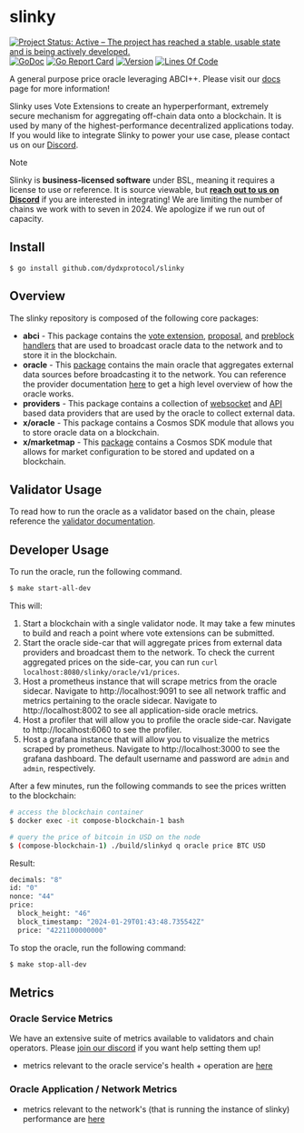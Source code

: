 # slinky

<!-- markdownlint-disable MD013 -->
<!-- markdownlint-disable MD041 -->

[![Project Status: Active – The project has reached a stable, usable state and is being actively developed.](https://www.repostatus.org/badges/latest/active.svg)](https://www.repostatus.org/#wip)
[![GoDoc](https://img.shields.io/badge/godoc-reference-blue?style=flat-square&logo=go)](https://godoc.org/github.com/dydxprotocol/slinky)
[![Go Report Card](https://goreportcard.com/badge/github.com/dydxprotocol/slinky?style=flat-square)](https://goreportcard.com/report/github.com/dydxprotocol/slinky)
[![Version](https://img.shields.io/github/tag/dydxprotocol/slinky.svg?style=flat-square)](https://github.com/dydxprotocol/slinky/releases/latest)
[![Lines Of Code](https://img.shields.io/tokei/lines/github/dydxprotocol/slinky?style=flat-square)](https://github.com/dydxprotocol/slinky)

A general purpose price oracle leveraging ABCI++. Please visit our [docs](https://docs.skip.build/connect/introduction) page for more information!

Slinky uses Vote Extensions to create an hyperperformant, extremely secure mechanism for aggregating off-chain data onto a blockchain. It is used by
many of the highest-performance decentralized applications today. If you would like to integrate Slinky to power your use case, please contact us on our
[Discord](https://discord.gg/PeBGE9jrbu).

> [!NOTE]
> Slinky is **business-licensed software** under BSL, meaning it requires a license to use or reference. It is source viewable, but [**reach out to us on Discord**](https://skip.build/discord) if you are interested in integrating! We are limiting the number of chains we work with to seven in 2024. We apologize if we run out of capacity.

## Install

```shell
$ go install github.com/dydxprotocol/slinky
```

## Overview

The slinky repository is composed of the following core packages:

* **abci** - This package contains the [vote extension](./abci/ve/README.md), [proposal](./abci/proposals/README.md), and [preblock handlers](./abci/preblock/oracle/README.md) that are used to broadcast oracle data to the network and to store it in the blockchain.
* **oracle** - This [package](./oracle/) contains the main oracle that aggregates external data sources before broadcasting it to the network. You can reference the provider documentation [here](./providers/base/README.md) to get a high level overview of how the oracle works.
* **providers** - This package contains a collection of [websocket](./providers/websockets/README.md) and [API](./providers/apis/README.md) based data providers that are used by the oracle to collect external data.
* **x/oracle** - This package contains a Cosmos SDK module that allows you to store oracle data on a blockchain.
* **x/marketmap** - This [package](./x/marketmap/README.md) contains  a Cosmos SDK module that allows for market configuration to be stored and updated on a blockchain.

## Validator Usage

To read how to run the oracle as a validator based on the chain, please reference the [validator documentation](https://docs.skip.build/connect/validators/quickstart).

## Developer Usage

To run the oracle, run the following command.

```bash
$ make start-all-dev
```

This will:

1. Start a blockchain with a single validator node. It may take a few minutes to build and reach a point where vote extensions can be submitted.
2. Start the oracle side-car that will aggregate prices from external data providers and broadcast them to the network. To check the current aggregated prices on the side-car, you can run `curl localhost:8080/slinky/oracle/v1/prices`.
3. Host a prometheus instance that will scrape metrics from the oracle sidecar. Navigate to http://localhost:9091 to see all network traffic and metrics pertaining to the oracle sidecar. Navigate to http://localhost:8002 to see all application-side oracle metrics.
4. Host a profiler that will allow you to profile the oracle side-car. Navigate to http://localhost:6060 to see the profiler.
5. Host a grafana instance that will allow you to visualize the metrics scraped by prometheus. Navigate to http://localhost:3000 to see the grafana dashboard. The default username and password are `admin` and `admin`, respectively.

After a few minutes, run the following commands to see the prices written to the blockchain:

```bash
# access the blockchain container
$ docker exec -it compose-blockchain-1 bash

# query the price of bitcoin in USD on the node
$ (compose-blockchain-1) ./build/slinkyd q oracle price BTC USD
```

Result:

```bash
decimals: "8"
id: "0"
nonce: "44"
price:
  block_height: "46"
  block_timestamp: "2024-01-29T01:43:48.735542Z"
  price: "4221100000000"
```

To stop the oracle, run the following command:

```bash
$ make stop-all-dev
```

## Metrics

### Oracle Service Metrics

We have an extensive suite of metrics available to validators and chain operators.
 Please [join our discord](https://discord.gg/PeBGE9jrbu) if you want help setting them up!

* metrics relevant to the oracle service's health + operation are [here](./metrics.md)

### Oracle Application / Network Metrics

* metrics relevant to the network's (that is running the instance of slinky) performance are [here](./service/metrics/README.md)

